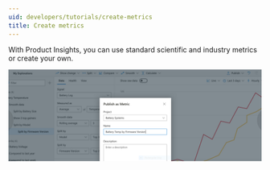 ```yaml
---
uid: developers/tutorials/create-metrics
title: Create metrics
---
```


With Product Insights, you can use standard scientific and industry metrics or create your own.

![Creating metrics](../quick-starts/create-metrics.png)

